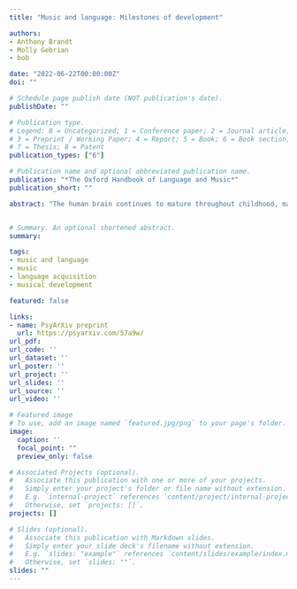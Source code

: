 ```yaml
---
title: "Music and language: Milestones of development"

authors:
- Anthony Brandt
- Molly Gebrian
- bob

date: "2022-06-22T00:00:00Z"
doi: ""

# Schedule page publish date (NOT publication's date).
publishDate: ""

# Publication type.
# Legend: 0 = Uncategorized; 1 = Conference paper; 2 = Journal article;
# 3 = Preprint / Working Paper; 4 = Report; 5 = Book; 6 = Book section;
# 7 = Thesis; 8 = Patent
publication_types: ["6"]

# Publication name and optional abbreviated publication name.
publication: "*The Oxford Handbook of Language and Music*"
publication_short: ""

abstract: "The human brain continues to mature throughout childhood, making our species particularly susceptible to experience. Given the diversity of music and language around the globe, how these are acquired during childhood is revealing about the feedback loop between our biological predispositions and exposure. Evidence suggests that children begin as generalists and become specialists, with music and language deeply entangled in infancy and modularity emerging over time. In addition, development proceeds along parallel tracks, with comparable cognitive milestones. Although there is a tendency to celebrate our precociousness, it may be that we should really extol the slow and protected aspects of development: our unfledged entry into the world affords us the extended time necessary to internalize these products of culture. The present chapter begins by exploring the variety of music and languages around the world. It then tracks developmental milestones from birth throughout childhood, examines linked developmental disorders, and closes with a discussion of open questions and future directions."


# Summary. An optional shortened abstract.
summary:

tags:
- music and language
- music
- language acquisition
- musical development

featured: false

links:
- name: PsyArXiv preprint
  url: https://psyarxiv.com/57a9w/
url_pdf: 
url_code: ''
url_dataset: ''
url_poster: ''
url_project: ''
url_slides: ''
url_source: ''
url_video: ''

# Featured image
# To use, add an image named `featured.jpg/png` to your page's folder. 
image:
  caption: ''
  focal_point: ""
  preview_only: false

# Associated Projects (optional).
#   Associate this publication with one or more of your projects.
#   Simply enter your project's folder or file name without extension.
#   E.g. `internal-project` references `content/project/internal-project/index.md`.
#   Otherwise, set `projects: []`.
projects: []

# Slides (optional).
#   Associate this publication with Markdown slides.
#   Simply enter your slide deck's filename without extension.
#   E.g. `slides: "example"` references `content/slides/example/index.md`.
#   Otherwise, set `slides: ""`.
slides: ""
---
```


